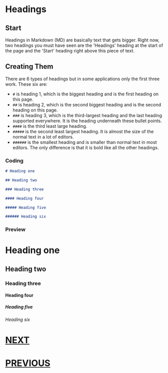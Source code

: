# Headings

## Start

Headings in Markdown (MD) are basically text that gets bigger. Right now, two headings you must have seen are the 'Headings' heading at the start of the page and the 'Start' heading right above this piece of text.

## Creating Them

There are 6 types of headings but in some applications only the first three work. These six are:

- `#` is heading 1, which is the biggest heading and is the first heading on this page.
- `##` is heading 2, which is the second biggest heading and is the second heading on this page.
- `###` is heading 3, which is the third-largest heading and the last heading supported everywhere. It is the heading underneath these bullet points.
- `####` is the third least large heading.
- `#####` is the second least largest heading. It is almost the size of the normal text in a lot of editors.
- `######` is the smallest heading and is smaller than normal text in most editors. The only difference is that it is bold like all the other headings.

### Coding

```markdown
# Heading one

## Heading two

### Heading three

#### Heading four

##### Heading five

###### Heading six
```

### Preview

# Heading one

## Heading two

### Heading three

#### Heading four

##### Heading five

###### Heading six

# [NEXT](2.%20Major-Formatting.md)

# [PREVIOUS](0.%20Some%20Words.md)
